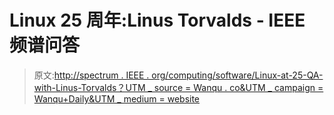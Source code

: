 # Linux 25 周年:Linus Torvalds - IEEE 频谱问答

> 原文:[http://spectrum . IEEE . org/computing/software/Linux-at-25-QA-with-Linus-Torvalds？UTM _ source = Wanqu . co&UTM _ campaign = Wanqu+Daily&UTM _ medium = website](http://spectrum.ieee.org/computing/software/linux-at-25-qa-with-linus-torvalds?utm_source=wanqu.co&utm_campaign=Wanqu+Daily&utm_medium=website)

<template></template>